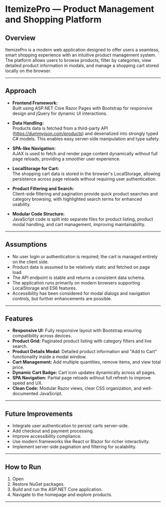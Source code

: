 # ItemizePro — Product Management and Shopping Platform

## Overview

ItemizePro is a modern web application designed to offer users a seamless, smart shopping experience with an intuitive product management system. The platform allows users to browse products, filter by categories, view detailed product information in modals, and manage a shopping cart stored locally on the browser.

---

## Approach

- **Frontend Framework:**  
  Built using ASP.NET Core Razor Pages with Bootstrap for responsive design and jQuery for dynamic UI interactions.

- **Data Handling:**  
  Products data is fetched from a third-party API (https://dummyjson.com/products) and deserialized into strongly typed C# models. This enables easy server-side manipulation and type safety.

- **SPA-like Navigation:**  
  AJAX is used to fetch and render page content dynamically without full page reloads, providing a smoother user experience.

- **LocalStorage for Cart:**  
  The shopping cart data is stored in the browser's LocalStorage, allowing persistence across page reloads without requiring user authentication.

- **Product Filtering and Search:**  
  Client-side filtering and pagination provide quick product searches and category browsing, with highlighted search terms for enhanced usability.

- **Modular Code Structure:**  
  JavaScript code is split into separate files for product listing, product modal handling, and cart management, improving maintainability.

---

## Assumptions

- No user login or authentication is required; the cart is managed entirely on the client side.
- Product data is assumed to be relatively static and fetched on page load.
- The API endpoint is stable and returns a consistent data schema.
- The application runs primarily on modern browsers supporting LocalStorage and ES6 features.
- Accessibility has been considered for modal dialogs and navigation controls, but further enhancements are possible.

---

## Features

- **Responsive UI:** Fully responsive layout with Bootstrap ensuring compatibility across devices.
- **Product Grid:** Paginated product listing with category filters and live search.
- **Product Details Modal:** Detailed product information and "Add to Cart" functionality inside a modal window.
- **Cart Management:** Add multiple quantities, remove items, and view total price.
- **Dynamic Cart Badge:** Cart icon updates dynamically across all pages.
- **SPA Navigation:** Partial page reloads without full refresh to improve speed and UX.
- **Clean Code:** Modular Razor views, clear CSS organization, and well-documented JavaScript.

---

## Future Improvements

- Integrate user authentication to persist carts server-side.
- Add checkout and payment processing.
- Improve accessibility compliance.
- Use modern frameworks like React or Blazor for richer interactivity.
- Implement server-side pagination and filtering for scalability.

---

## How to Run

1. Open 
2. Restore NuGet packages.
3. Build and run the ASP.NET Core application.
4. Navigate to the homepage and explore products.

---

